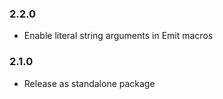 ### 2.2.0

* Enable literal string arguments in Emit macros

### 2.1.0

* Release as standalone package
